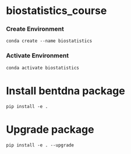 # biostatistics_course

### Create Environment
`conda create --name biostatistics`

### Activate Environment
`conda activate biostatistics`

# Install bentdna package
`pip install -e .`

# Upgrade package
`pip install -e . --upgrade`
